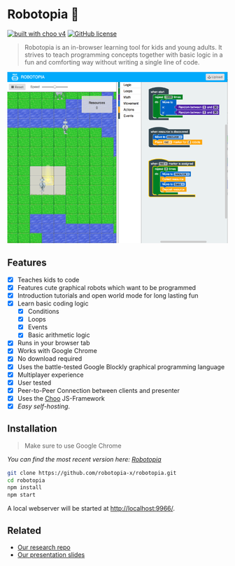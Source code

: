 # Robotopia :robot:

[![built with choo v4](https://img.shields.io/badge/built%20with%20choo-v4-ffc3e4.svg?style=flat-square)](https://github.com/yoshuawuyts/choo)
[![GitHub license](https://img.shields.io/github/license/mashape/apistatus.svg)](https://github.com/robotopia-x/robotopia/blob/master/LICENSE)

> Robotopia is an in-browser learning tool for kids and young adults. It strives to teach programming concepts together with basic logic in a fun and comforting way without writing a single line of code.

![Robotopia Editor](./assets/img/screenshot.png)

## Features

- [x] Teaches kids to code
- [x] Features cute graphical robots which want to be programmed
- [x] Introduction tutorials and open world mode for long lasting fun
- [x] Learn basic coding logic 
  - [x] Conditions
  - [x] Loops
  - [x] Events
  - [x] Basic arithmetic logic
- [x] Runs in your browser tab
- [x] Works with Google Chrome
- [x] No download required
- [x] Uses the battle-tested Google Blockly graphical programming language
- [x] Multiplayer experience
- [x] User tested
- [x] Peer-to-Peer Connection between clients and presenter
- [x] Uses the [Choo](https://github.com/yoshuawuyts/choo) JS-Framework 
- [x] *Easy self-hosting*.

## Installation
> Make sure to use Google Chrome

*You can find the most recent version here: [Robotopia](https://robotopia-x.github.io)*

```bash
git clone https://github.com/robotopia-x/robotopia.git
cd robotopia
npm install
npm start
```
A local webserver will be started at [http://localhost:9966/](http://localhost:9966/).

## Related
- [Our research repo](https://github.com/robotopia-x/research)
- [Our presentation slides](http://slides.com/pguth/robotopia-x)
